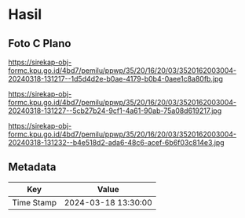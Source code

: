 # Hasil

## Foto C Plano

https://sirekap-obj-formc.kpu.go.id/4bd7/pemilu/ppwp/35/20/16/20/03/3520162003004-20240318-131217--1d5d4d2e-b0ae-4179-b0b4-0aee1c8a80fb.jpg

https://sirekap-obj-formc.kpu.go.id/4bd7/pemilu/ppwp/35/20/16/20/03/3520162003004-20240318-131227--5cb27b24-9cf1-4a61-90ab-75a08d619217.jpg

https://sirekap-obj-formc.kpu.go.id/4bd7/pemilu/ppwp/35/20/16/20/03/3520162003004-20240318-131232--b4e518d2-ada6-48c6-acef-6b6f03c814e3.jpg


## Metadata

| Key        | Value               |
| ---------- | ------------------- |
| Time Stamp | 2024-03-18 13:30:00 |



